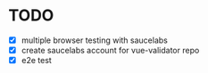 # TODO
- [x] multiple browser testing with saucelabs
- [x] create saucelabs account for vue-validator repo
- [x] e2e test
